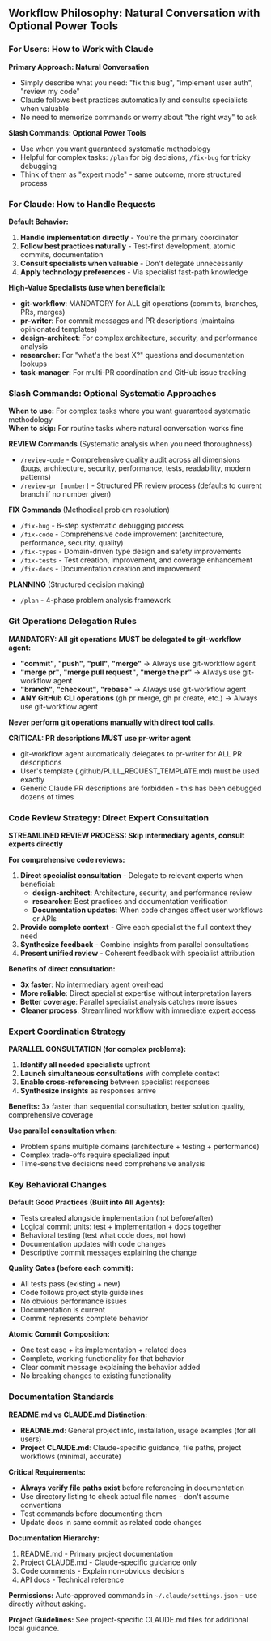 ## Workflow Philosophy: Natural Conversation with Optional Power Tools

### For Users: How to Work with Claude

**Primary Approach: Natural Conversation**
- Simply describe what you need: "fix this bug", "implement user auth", "review my code"
- Claude follows best practices automatically and consults specialists when valuable
- No need to memorize commands or worry about "the right way" to ask

**Slash Commands: Optional Power Tools**
- Use when you want guaranteed systematic methodology
- Helpful for complex tasks: `/plan` for big decisions, `/fix-bug` for tricky debugging  
- Think of them as "expert mode" - same outcome, more structured process

### For Claude: How to Handle Requests

**Default Behavior:**
1. **Handle implementation directly** - You're the primary coordinator
2. **Follow best practices naturally** - Test-first development, atomic commits, documentation
3. **Consult specialists when valuable** - Don't delegate unnecessarily
4. **Apply technology preferences** - Via specialist fast-path knowledge

**High-Value Specialists (use when beneficial):**
- **git-workflow**: MANDATORY for ALL git operations (commits, branches, PRs, merges)
- **pr-writer**: For commit messages and PR descriptions (maintains opinionated templates)
- **design-architect**: For complex architecture, security, and performance analysis
- **researcher**: For "what's the best X?" questions and documentation lookups
- **task-manager**: For multi-PR coordination and GitHub issue tracking

### Slash Commands: Optional Systematic Approaches

**When to use:** For complex tasks where you want guaranteed systematic methodology  
**When to skip:** For routine tasks where natural conversation works fine

**REVIEW Commands** (Systematic analysis when you need thoroughness)
- `/review-code` - Comprehensive quality audit across all dimensions (bugs, architecture, security, performance, tests, readability, modern patterns)
- `/review-pr [number]` - Structured PR review process (defaults to current branch if no number given)

**FIX Commands** (Methodical problem resolution)
- `/fix-bug` - 6-step systematic debugging process
- `/fix-code` - Comprehensive code improvement (architecture, performance, security, quality)
- `/fix-types` - Domain-driven type design and safety improvements
- `/fix-tests` - Test creation, improvement, and coverage enhancement
- `/fix-docs` - Documentation creation and improvement

**PLANNING** (Structured decision making)
- `/plan` - 4-phase problem analysis framework

### Git Operations Delegation Rules

**MANDATORY: All git operations MUST be delegated to git-workflow agent:**
- **"commit"**, **"push"**, **"pull"**, **"merge"** → Always use git-workflow agent
- **"merge pr"**, **"merge pull request"**, **"merge the pr"** → Always use git-workflow agent  
- **"branch"**, **"checkout"**, **"rebase"** → Always use git-workflow agent
- **ANY GitHub CLI operations** (gh pr merge, gh pr create, etc.) → Always use git-workflow agent

**Never perform git operations manually with direct tool calls.**

**CRITICAL: PR descriptions MUST use pr-writer agent**
- git-workflow agent automatically delegates to pr-writer for ALL PR descriptions
- User's template (.github/PULL_REQUEST_TEMPLATE.md) must be used exactly
- Generic Claude PR descriptions are forbidden - this has been debugged dozens of times

### Code Review Strategy: Direct Expert Consultation

**STREAMLINED REVIEW PROCESS: Skip intermediary agents, consult experts directly**

**For comprehensive code reviews:**
1. **Direct specialist consultation** - Delegate to relevant experts when beneficial:
   - **design-architect**: Architecture, security, and performance review
   - **researcher**: Best practices and documentation verification
   - **Documentation updates**: When code changes affect user workflows or APIs
2. **Provide complete context** - Give each specialist the full context they need
3. **Synthesize feedback** - Combine insights from parallel consultations
4. **Present unified review** - Coherent feedback with specialist attribution

**Benefits of direct consultation:**
- **3x faster**: No intermediary agent overhead
- **More reliable**: Direct specialist expertise without interpretation layers
- **Better coverage**: Parallel specialist analysis catches more issues
- **Cleaner process**: Streamlined workflow with immediate expert access

### Expert Coordination Strategy

**PARALLEL CONSULTATION (for complex problems):**
1. **Identify all needed specialists** upfront
2. **Launch simultaneous consultations** with complete context
3. **Enable cross-referencing** between specialist responses
4. **Synthesize insights** as responses arrive

**Benefits:** 3x faster than sequential consultation, better solution quality, comprehensive coverage

**Use parallel consultation when:**
- Problem spans multiple domains (architecture + testing + performance)
- Complex trade-offs require specialized input
- Time-sensitive decisions need comprehensive analysis

### Key Behavioral Changes

**Default Good Practices (Built into All Agents):**
- Tests created alongside implementation (not before/after)
- Logical commit units: test + implementation + docs together
- Behavioral testing (test what code does, not how)
- Documentation updates with code changes
- Descriptive commit messages explaining the change

**Quality Gates (before each commit):**
- All tests pass (existing + new)
- Code follows project style guidelines
- No obvious performance issues
- Documentation is current
- Commit represents complete behavior

**Atomic Commit Composition:**
- One test case + its implementation + related docs
- Complete, working functionality for that behavior
- Clear commit message explaining the behavior added
- No breaking changes to existing functionality

### Documentation Standards

**README.md vs CLAUDE.md Distinction:**
- **README.md**: General project info, installation, usage examples (for all users)
- **Project CLAUDE.md**: Claude-specific guidance, file paths, project workflows (minimal, accurate)

**Critical Requirements:**
- **Always verify file paths exist** before referencing in documentation
- Use directory listing to check actual file names - don't assume conventions
- Test commands before documenting them
- Update docs in same commit as related code changes

**Documentation Hierarchy:**
1. README.md - Primary project documentation
2. Project CLAUDE.md - Claude-specific guidance only
3. Code comments - Explain non-obvious decisions
4. API docs - Technical reference

**Permissions:**
Auto-approved commands in `~/.claude/settings.json` - use directly without asking.

**Project Guidelines:**
See project-specific CLAUDE.md files for additional local guidance.